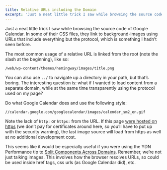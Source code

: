 ```yaml
---
title: Relative URLs including the Domain
excerpt: 'Just a neat little trick I saw while browsing the source code of Google Calendar.  In some of their CSS files, they link to background-images using URLs that include everything but the protocol, which is something I hadn''t seen before.'
---
```


Just a neat little trick I saw while browsing the source code of Google Calendar. In some of their CSS files, they link to background-images using URLs that include everything but the protocol, which is something I hadn’t seen before.

The most common usage of a relative URL is linked from the root (note the slash at the beginning), like so:

```
/web/wp-content/themes/hemingway/images/title.png
```

You can also use `../` to navigate up a directory in your path, but that’s boring. The interesting question is: what if I wanted to load content from a separate domain, while at the same time transparently using the protocol used on my page?

Do what Google Calendar does and use the following style:

```
//calendar.google.com/googlecalendar/images/calendar_sm2_en.gif
```

Note the lack of `http:` or `https:` from the URL. If this page [were hosted on https][3] (we don’t pay for certificates around here, so you’ll have to put up with the security warning), the last image source will load from https as well at no additional development cost.

 [3]: https://www.zachleat.com/web/relative-urls-including-the-domain/

This seems like it would be especially useful if you were using the YDN Performance tip to [Split Components Across Domains][4]. Remember, we’re not just talking images. This involves how the browser resolves URLs, so could be used inside href tags, css urls (as Google Calendar did), etc.

 [4]: http://developer.yahoo.com/performance/rules.html#split
